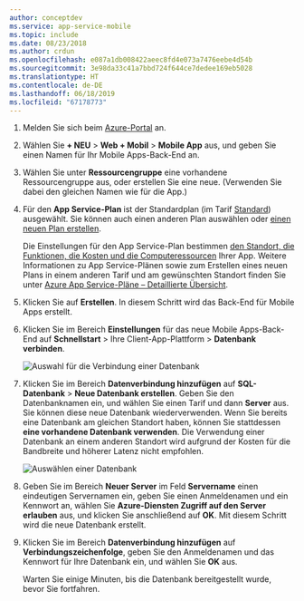 ```yaml
---
author: conceptdev
ms.service: app-service-mobile
ms.topic: include
ms.date: 08/23/2018
ms.author: crdun
ms.openlocfilehash: e087a1db008422aeec8fd4e073a7476eebe4d54b
ms.sourcegitcommit: 3e98da33c41a7bbd724f644ce7dedee169eb5028
ms.translationtype: HT
ms.contentlocale: de-DE
ms.lasthandoff: 06/18/2019
ms.locfileid: "67178773"
---
```

1. Melden Sie sich beim [Azure-Portal] an.
2. Wählen Sie **+ NEU** > **Web + Mobil** > **Mobile App** aus, und geben Sie einen Namen für Ihr Mobile Apps-Back-End an.
3. Wählen Sie unter **Ressourcengruppe** eine vorhandene Ressourcengruppe aus, oder erstellen Sie eine neue. (Verwenden Sie dabei den gleichen Namen wie für die App.) 
4. Für den **App Service-Plan** ist der Standardplan (im Tarif [Standard](https://azure.microsoft.com/pricing/details/app-service/)) ausgewählt. Sie können auch einen anderen Plan auswählen oder [einen neuen Plan erstellen](../articles/app-service/app-service-plan-manage.md#create-an-app-service-plan). 

   Die Einstellungen für den App Service-Plan bestimmen [den Standort, die Funktionen, die Kosten und die Computeressourcen](https://azure.microsoft.com/pricing/details/app-service/) Ihrer App. Weitere Informationen zu App Service-Plänen sowie zum Erstellen eines neuen Plans in einem anderen Tarif und am gewünschten Standort finden Sie unter [Azure App Service-Pläne – Detaillierte Übersicht](../articles/app-service/overview-hosting-plans.md).
   
5. Klicken Sie auf **Erstellen**. In diesem Schritt wird das Back-End für Mobile Apps erstellt. 
6. Klicken Sie im Bereich **Einstellungen** für das neue Mobile Apps-Back-End auf **Schnellstart** > Ihre Client-App-Plattform > **Datenbank verbinden**. 
   
   ![Auswahl für die Verbindung einer Datenbank](./media/app-service-mobile-dotnet-backend-create-new-service/dotnet-backend-create-data-connection.png)
7. Klicken Sie im Bereich **Datenverbindung hinzufügen** auf **SQL-Datenbank** > **Neue Datenbank erstellen**. Geben Sie den Datenbanknamen ein, und wählen Sie einen Tarif und dann **Server** aus. Sie können diese neue Datenbank wiederverwenden. Wenn Sie bereits eine Datenbank am gleichen Standort haben, können Sie stattdessen **eine vorhandene Datenbank verwenden**. Die Verwendung einer Datenbank an einem anderen Standort wird aufgrund der Kosten für die Bandbreite und höherer Latenz nicht empfohlen.
   
   ![Auswählen einer Datenbank](./media/app-service-mobile-dotnet-backend-create-new-service/dotnet-backend-create-db.png)
8. Geben Sie im Bereich **Neuer Server** im Feld **Servername** einen eindeutigen Servernamen ein, geben Sie einen Anmeldenamen und ein Kennwort an, wählen Sie **Azure-Diensten Zugriff auf den Server erlauben** aus, und klicken Sie anschließend auf **OK**. Mit diesem Schritt wird die neue Datenbank erstellt.
9. Klicken Sie im Bereich **Datenverbindung hinzufügen** auf **Verbindungszeichenfolge**, geben Sie den Anmeldenamen und das Kennwort für Ihre Datenbank ein, und wählen Sie **OK** aus. 

   Warten Sie einige Minuten, bis die Datenbank bereitgestellt wurde, bevor Sie fortfahren.

<!-- URLs. -->
[Azure-Portal]: https://portal.azure.com/
